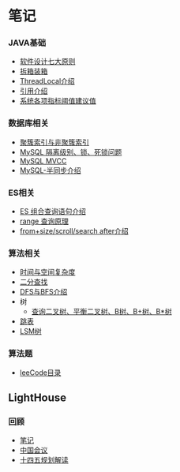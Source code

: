 # 笔记

### JAVA基础
* [软件设计七大原则](https://github.com/craftlook/Note/blob/master/base/software-principles.md)
* <a href="https://github.com/craftlook/Hello-World/blob/craftlook-Hello-World/base/JAVA%E6%8B%86%E7%AE%B1%E8%A3%85%E7%AE%B1.md">拆箱装箱</a>
* [ThreadLocal介绍](https://github.com/craftlook/Note/blob/craftlook-Hello-World/base/threadLoacl.md)
* [引用介绍](https://github.com/craftlook/Note/blob/master/base/reference.md)
* [系统各项指标阈值建议值]()
### 数据库相关
* <a href="https://github.com/craftlook/Hello-World/blob/craftlook-Hello-World/db/%E8%81%9A%E7%B0%87%E7%B4%A2%E5%BC%95%E4%B8%8E%E9%9D%9E%E8%81%9A%E7%B0%87%E7%B4%A2%E5%BC%95.md">聚簇索引与非聚簇索引</a>
* <a href="https://github.com/craftlook/Hello-World/blob/craftlook-Hello-World/db/%E9%9A%94%E7%A6%BB%E7%BA%A7%E5%88%AB%E5%8F%8A%E9%94%81.md">MySQL 隔离级别、锁、死锁问题</a>
* <a href="https://github.com/craftlook/Hello-World/blob/craftlook-Hello-World/db/MySQL-MVCC%E8%AF%A6%E8%A7%A3.md">MySQL MVCC</a>
* [MySQL-半同步介绍](https://github.com/craftlook/Hello-World/blob/craftlook-Hello-World/db/MySQL-semi.md)

### ES相关
 * [ES 组合查询语句介绍](https://github.com/craftlook/Note/blob/master/es/statement.md)
 * [range 查询原理](https://github.com/craftlook/Note/blob/master/es/range.md)
 * [from+size/scroll/search after介绍](https://github.com/craftlook/Note/blob/master/es/scroll-searchAfter.md)
### 算法相关
 * [时间与空间复杂度](https://github.com/craftlook/Hello-World/blob/craftlook-Hello-World/algorithm/%E6%97%B6%E9%97%B4%E4%B8%8E%E7%A9%BA%E9%97%B4%E5%A4%8D%E6%9D%82%E5%BA%A6.md)
 * <a href="https://github.com/craftlook/Hello-World/blob/craftlook-Hello-World/algorithm/%E4%BA%8C%E5%88%86%E6%9F%A5%E6%89%BE.md">二分查找</a>
 * <a href="https://github.com/craftlook/Hello-World/blob/craftlook-Hello-World/algorithm/dfs-bfs.md">DFS与BFS介绍</a>
 * 树
   * <a href="https://github.com/craftlook/Hello-World/blob/craftlook-Hello-World/algorithm/%E5%B9%B3%E8%A1%A1%E4%BA%8C%E5%8F%89%E6%A0%91B%E6%A0%91B%2B%E6%A0%91.md">查询二叉树、平衡二叉树、B树、B+树、B\*树</a>
 * [跳表](https://github.com/craftlook/Note/blob/master/algorithm/skiplist.md)
 * [LSM树](https://github.com/craftlook/Note/blob/master/algorithm/lsm.md)
### 算法题
 * <a href="https://github.com/craftlook/Hello-World/blob/craftlook-Hello-World/leeCode/menu.md">leeCode目录</a>

## LightHouse
### 回顾
* <a href="https://github.com/craftlook/Note/blob/craftlook-Hello-World/other/menu.md">笔记</a>
* [中国会议](https://github.com/craftlook/Note/blob/craftlook-Hello-World/other/NationalConference.md)
* [十四五规划解读](https://github.com/craftlook/Note/blob/craftlook-Hello-World/other/%E5%8D%81%E5%9B%9B%E4%BA%94%E8%A7%84%E5%88%92.md)
